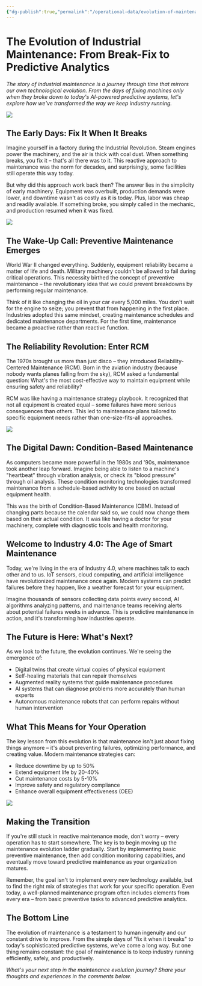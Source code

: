 ```yaml
---
{"dg-publish":true,"permalink":"/operational-data/evolution-of-maintenance-stragegies/"}
---
```


# The Evolution of Industrial Maintenance: From Break-Fix to Predictive Analytics

*The story of industrial maintenance is a journey through time that mirrors our own technological evolution. From the days of fixing machines only when they broke down to today's AI-powered predictive systems, let's explore how we've transformed the way we keep industry running.*


![](https://i.imgur.com/tOVACCv.png)

## The Early Days: Fix It When It Breaks

Imagine yourself in a factory during the Industrial Revolution. Steam engines power the machinery, and the air is thick with coal dust. When something breaks, you fix it – that's all there was to it. This reactive approach to maintenance was the norm for decades, and surprisingly, some facilities still operate this way today.

But why did this approach work back then? The answer lies in the simplicity of early machinery. Equipment was overbuilt, production demands were lower, and downtime wasn't as costly as it is today. Plus, labor was cheap and readily available. If something broke, you simply called in the mechanic, and production resumed when it was fixed.

![](https://i.imgur.com/l5ugidq.png)

## The Wake-Up Call: Preventive Maintenance Emerges

World War II changed everything. Suddenly, equipment reliability became a matter of life and death. Military machinery couldn't be allowed to fail during critical operations. This necessity birthed the concept of preventive maintenance – the revolutionary idea that we could prevent breakdowns by performing regular maintenance.

Think of it like changing the oil in your car every 5,000 miles. You don't wait for the engine to seize; you prevent that from happening in the first place. Industries adopted this same mindset, creating maintenance schedules and dedicated maintenance departments. For the first time, maintenance became a proactive rather than reactive function.

## The Reliability Revolution: Enter RCM

The 1970s brought us more than just disco – they introduced Reliability-Centered Maintenance (RCM). Born in the aviation industry (because nobody wants planes falling from the sky), RCM asked a fundamental question: What's the most cost-effective way to maintain equipment while ensuring safety and reliability?

RCM was like having a maintenance strategy playbook. It recognized that not all equipment is created equal – some failures have more serious consequences than others. This led to maintenance plans tailored to specific equipment needs rather than one-size-fits-all approaches.


![](https://i.imgur.com/cqzzXjw.png)

## The Digital Dawn: Condition-Based Maintenance

As computers became more powerful in the 1980s and '90s, maintenance took another leap forward. Imagine being able to listen to a machine's "heartbeat" through vibration analysis, or check its "blood pressure" through oil analysis. These condition monitoring technologies transformed maintenance from a schedule-based activity to one based on actual equipment health.

This was the birth of Condition-Based Maintenance (CBM). Instead of changing parts because the calendar said so, we could now change them based on their actual condition. It was like having a doctor for your machinery, complete with diagnostic tools and health monitoring.

## Welcome to Industry 4.0: The Age of Smart Maintenance

Today, we're living in the era of Industry 4.0, where machines talk to each other and to us. IoT sensors, cloud computing, and artificial intelligence have revolutionized maintenance once again. Modern systems can predict failures before they happen, like a weather forecast for your equipment.

Imagine thousands of sensors collecting data points every second, AI algorithms analyzing patterns, and maintenance teams receiving alerts about potential failures weeks in advance. This is predictive maintenance in action, and it's transforming how industries operate.

## The Future is Here: What's Next?

As we look to the future, the evolution continues. We're seeing the emergence of:

- Digital twins that create virtual copies of physical equipment
- Self-healing materials that can repair themselves
- Augmented reality systems that guide maintenance procedures
- AI systems that can diagnose problems more accurately than human experts
- Autonomous maintenance robots that can perform repairs without human intervention

## What This Means for Your Operation

The key lesson from this evolution is that maintenance isn't just about fixing things anymore – it's about preventing failures, optimizing performance, and creating value. Modern maintenance strategies can:

- Reduce downtime by up to 50%
- Extend equipment life by 20-40%
- Cut maintenance costs by 5-10%
- Improve safety and regulatory compliance
- Enhance overall equipment effectiveness (OEE)

![](https://i.imgur.com/cfDewDz.png)

## Making the Transition

If you're still stuck in reactive maintenance mode, don't worry – every operation has to start somewhere. The key is to begin moving up the maintenance evolution ladder gradually. Start by implementing basic preventive maintenance, then add condition monitoring capabilities, and eventually move toward predictive maintenance as your organization matures.

Remember, the goal isn't to implement every new technology available, but to find the right mix of strategies that work for your specific operation. Even today, a well-planned maintenance program often includes elements from every era – from basic preventive tasks to advanced predictive analytics.

## The Bottom Line

The evolution of maintenance is a testament to human ingenuity and our constant drive to improve. From the simple days of "fix it when it breaks" to today's sophisticated predictive systems, we've come a long way. But one thing remains constant: the goal of maintenance is to keep industry running efficiently, safely, and productively.

*What's your next step in the maintenance evolution journey? Share your thoughts and experiences in the comments below.*